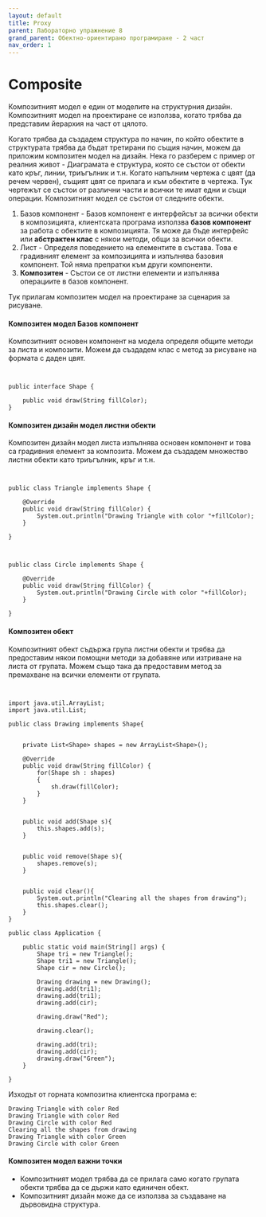 ```yaml
---
layout: default
title: Proxy
parent: Лабораторно упражнение 8
grand_parent: Обектно-ориентирано програмиране - 2 част
nav_order: 1
---
```


# Composite

Композитният модел е един от моделите на структурния дизайн. Композитният модел на проектиране се използва, когато трябва да представим йерархия на част от цялото.

Когато трябва да създадем структура по начин, по който обектите в структурата трябва да бъдат третирани по същия начин, можем да приложим композитен модел на дизайн. Нека го разберем с пример от реалния живот - Диаграмата е структура, която се състои от обекти като кръг, линии, триъгълник и т.н. Когато напълним чертежа с цвят (да речем червен), същият цвят се прилага и към обектите в чертежа. Тук чертежът се състои от различни части и всички те имат едни и същи операции. Композитният модел се състои от следните обекти.

1. Базов компонент - Базов компонент е интерфейсът за всички обекти в композицията, клиентската програма използва **базов компонент** за работа с обектите в композицията. Тя може да бъде интерфейс или **абстрактен клас** с някои методи, общи за всички обекти.
2. Лист - Определя поведението на елементите в състава. Това е градивният елемент за композицията и изпълнява базовия компонент. Той няма препратки към други компоненти.
3. **Композитен** - Състои се от листни елементи и изпълнява операциите в базов компонент.

Тук прилагам композитен модел на проектиране за сценария за рисуване.

#### Композитен модел Базов компонент

Композитният основен компонент на модела определя общите методи за листа и композити. Можем да създадем клас с метод за рисуване на формата с даден цвят.

```


public interface Shape {
	
	public void draw(String fillColor);
}
```

#### Композитен дизайн модел листни обекти

Композитен дизайн модел листа изпълнява основен компонент и това са градивния елемент за композита. Можем да създадем множество листни обекти като триъгълник, кръг и т.н.

```


public class Triangle implements Shape {

	@Override
	public void draw(String fillColor) {
		System.out.println("Drawing Triangle with color "+fillColor);
	}

}
```



```


public class Circle implements Shape {

	@Override
	public void draw(String fillColor) {
		System.out.println("Drawing Circle with color "+fillColor);
	}

}
```

#### Композитен обект

Композитният обект съдържа група листни обекти и трябва да предоставим някои помощни методи за добавяне или изтриване на листа от групата. Можем също така да предоставим метод за премахване на всички елементи от групата.

```


import java.util.ArrayList;
import java.util.List;

public class Drawing implements Shape{

	
	private List<Shape> shapes = new ArrayList<Shape>();
	
	@Override
	public void draw(String fillColor) {
		for(Shape sh : shapes)
		{
			sh.draw(fillColor);
		}
	}
	
	
	public void add(Shape s){
		this.shapes.add(s);
	}
	
	
	public void remove(Shape s){
		shapes.remove(s);
	}
	
	
	public void clear(){
		System.out.println("Clearing all the shapes from drawing");
		this.shapes.clear();
	}
}
```

```
public class Application {

	public static void main(String[] args) {
		Shape tri = new Triangle();
		Shape tri1 = new Triangle();
		Shape cir = new Circle();
		
		Drawing drawing = new Drawing();
		drawing.add(tri1);
		drawing.add(tri1);
		drawing.add(cir);
		
		drawing.draw("Red");
		
		drawing.clear();
		
		drawing.add(tri);
		drawing.add(cir);
		drawing.draw("Green");
	}

}
```

Изходът от горната композитна клиентска програма е:

```
Drawing Triangle with color Red
Drawing Triangle with color Red
Drawing Circle with color Red
Clearing all the shapes from drawing
Drawing Triangle with color Green
Drawing Circle with color Green
```

#### Композитен модел важни точки

* Композитният модел трябва да се прилага само когато групата обекти трябва да се държи като единичен обект.
* Композитният дизайн може да се използва за създаване на дървовидна структура.
